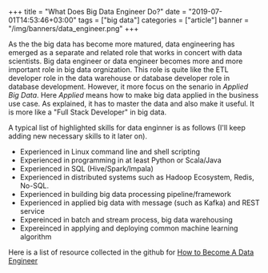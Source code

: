 +++
title = "What Does Big Data Engineer Do?"
date = "2019-07-01T14:53:46+03:00"
tags = ["big data"]
categories = ["article"]
banner = "/img/banners/data_engineer.png"
+++

As the the big data has become more matured, data engineering has emerged as a separate and related role that works in concert with data scientists. Big data engineer or data engineer becomes more and more important role in big data orgnization. This role is quite like the ETL developer role in the data warehouse or database developer role in database development. However, it more focus on the senario in *Applied Big Data*. Here *Applied* means how to make big data applied in the business use case. As explained, it has to master the data and also make it useful. It is more like a "Full Stack Developer" in big data.

A typical list of highlighted skills for data enginner is as follows (I'll keep adding new necessary skills to it later on).

* Experienced in Linux command line and shell scripting
* Experienced in programming in at least Python or Scala/Java
* Experienced in SQL (Hive/Spark/Impala)
* Experienced in distributed systems such as Hadoop Ecosystem, Redis, No-SQL.
* Experienced in building big data processing pipeline/framework
* Experienced in applied big data with message (such as Kafka) and REST service
* Expereinced in batch and stream process, big data warehousing
* Expereinced in applying and deploying common machine learning algorithm

Here is a list of resource collected in the github for [How to Become A Data Engineer](https://github.com/adilkhash/Data-Engineering-HowTo)


 